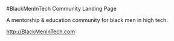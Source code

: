 #BlackMenInTech Community Landing Page

A mentorship & education community for black men in high tech.

http://BlackMenInTech.com
